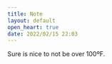 ```yaml
---
title: Note
layout: default
open_heart: true
date: 2022/02/15 22:03
---
```


Sure is nice to not be over 100ºF.
